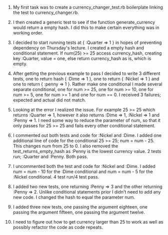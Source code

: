 1. My first task was to create a currency_changer_test.rb boilerplate linking the test to currency_changer.rb.

2. I then created a generic test to see if the function generate_currency would return a empty hash. I did this to make certain everything was in working order.

3. I decided to start running tests at { :Quarter => 1 } in hopes of preventing dependency on Thursday's lecture. I created a empty hash and conditional statement. If num(25) >= 25 access currency_hash, creating key :Quarter, value = one, else return currency_hash as is, which is empty.

4. After getting the previous example to pass I decided to write 3 different tests, one to return hash { :Dime => 1 }, one to return { :Nickel => 1 } and one to return { :penny => 1 }. Rather make one conditional I made several separate conditional, one for num >= 25, one for num >= 10, one for num >= 5, one for num >= 1 and one for num == 0. I received 3 failures; expected and actual did not match.

5. Looking at the error I realized the issue. For example 25 >= 25 which returns :Quarter => 1, however it also returns :Dime => 1, :Nickel => 1 and :Penny => 1. I need some way to reduce the parameter of num, so that it only passes for 25 >= 25 and fails every other conditional statement.

6. I commented out both tests and code for :Nickel and :Dime. I added one additional line of code for the conditional 25 >= 25; num = num - 25. This changes num from 25 to 0. I also removed the test_returns_empty_hash as :Penny is the lowest currency value. 2 tests run; :Quarter and :Penny. Both pass. 

7. I uncommented both the test and code for :Nickel and :Dime. I added num = num - 10 for the :Dime conditional and num = num - 5 for the :Nickel conditional. 4 test run/4 test pass.

8. I added two new tests, one returning :Penny => 3 and the other returning :Penny => 2. Unlike conditional statements prior I didn't need to add any new code. I changed the hash to equal the parameter num.

9. I added three new tests, one passing the argument eighteen, one passing the argument fifteen, one passing the argument twelve.

10. I need to figure out how to get currency larger than 25 to work as well as possibly refactor the code as code repeats.